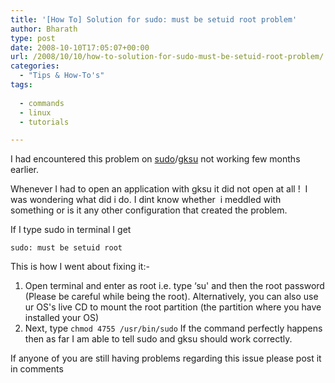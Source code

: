 ```yaml
---
title: '[How To] Solution for sudo: must be setuid root problem'
author: Bharath
type: post
date: 2008-10-10T17:05:07+00:00
url: /2008/10/10/how-to-solution-for-sudo-must-be-setuid-root-problem/
categories:
  - "Tips & How-To's"
tags:
  
  - commands
  - linux
  - tutorials

---
```

I had encountered this problem on [sudo][1]/[gksu][2] not working few months earlier.

Whenever I had to open an application with gksu it did not open at all !  I was wondering what did i do. I dint know whether  i meddled with something or is it any other configuration that created the problem.

If I type sudo in terminal I get 

```
sudo: must be setuid root
```

This is how I went about fixing it:-

  1. Open terminal and enter as root i.e. type &#8216;su' and then the root password (Please be careful while being the root). Alternatively, you can also use ur OS's live CD to mount the root partition (the partition where you have installed your OS)
  2. Next, type `chmod 4755 /usr/bin/sudo` If the command perfectly happens then as far I am able to tell sudo and gksu should work correctly.

If anyone of you are still having problems regarding this issue please post it in comments

 [1]: https://www.tech-faq.com/sudo.shtml
 [2]: https://linux.about.com/cs/linux101/g/gksu.htm
